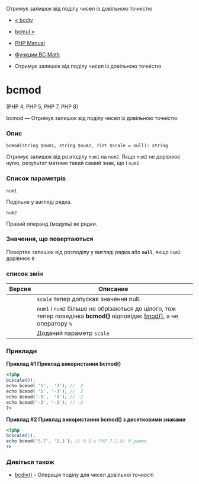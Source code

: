 Отримує залишок від поділу чисел із довільною точністю

-   [« bcdiv](function.bcdiv.html)
    
-   [bcmul »](function.bcmul.html)
    
-   [PHP Manual](index.html)
    
-   [Функции BC Math](ref.bc.html)
    
-   Отримує залишок від поділу чисел із довільною точністю
    

# bcmod

(PHP 4, PHP 5, PHP 7, PHP 8)

bcmod — Отримує залишок від поділу чисел із довільною точністю

### Опис

```methodsynopsis
bcmod(string $num1, string $num2, ?int $scale = null): string
```

Отримує залишок від розподілу `num1` на `num2`. Якщо `num2` не дорівнює нулю, результат матиме такий самий знак, що і `num1`

### Список параметрів

`num1`

Подільне у вигляді рядка.

`num2`

Правий операнд (модуль) як рядки.

### Значення, що повертаються

Повертає залишок від розподілу у вигляді рядка або **`null`**, якщо `num2` дорівнює `0`

### список змін

| Версия | Описание |
| --- | --- |
|  | `scale` тепер допускає значення null. |
|  | `num1` і `num2` більше не обрізаються до цілого, тож тепер поведінка **bcmod()** відповідає [fmod()](function.fmod.html), а не оператору `%` |
|  | Доданий параметр `scale` |

### Приклади

**Приклад #1 Приклад використання **bcmod()****

```php
<?php
bcscale(0);
echo bcmod( '5',  '3'); //  2
echo bcmod( '5', '-3'); //  2
echo bcmod('-5',  '3'); // -2
echo bcmod('-5', '-3'); // -2
?>
```

**Приклад #2 Приклад використання **bcmod()** з десятковими знаками**

```php
<?php
bcscale(1);
echo bcmod('5.7', '1.3'); // 0.5 с PHP 7.2.0; 0 ранее
?>
```

### Дивіться також

-   [bcdiv()](function.bcdiv.html) - Операція поділу для чисел довільної точності